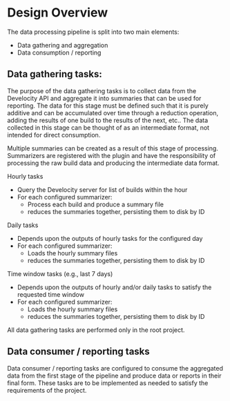 # Design Overview

The data processing pipeline is split into two main elements:
- Data gathering and aggregation
- Data consumption / reporting

## Data gathering tasks:

The purpose of the data gathering tasks is to collect data from the Develocity API and
aggregate it into summaries that can be used for reporting.  The data for this stage must be
defined such that it is purely additive and can be accumulated over time through a reduction
operation, adding the  results of one build to the results of the next, etc..
The data collected in this stage can be thought of as an intermediate format, not intended for
direct consumption.

Multiple summaries can be created as a result of this stage of processing.  Summarizers are
registered with the plugin and have the responsibility of processing the raw build data
and producing the intermediate data format.

Hourly tasks
- Query the Develocity server for list of builds within the hour
- For each configured summarizer:
    - Process each build and produce a summary file
    - reduces the summaries together, persisting them to disk by ID

Daily tasks
- Depends upon the outputs of hourly tasks for the configured day
- For each configured summarizer:
    - Loads the hourly summary files
    - reduces the summaries together, persisting them to disk by ID

Time window tasks (e.g., last 7 days)
- Depends upon the outputs of hourly and/or daily tasks to satisfy the requested time window
- For each configured summarizer:
    - Loads the hourly summary files
    - reduces the summaries together, persisting them to disk by ID

All data gathering tasks are performed only in the root project.

## Data consumer / reporting tasks

Data consumer / reporting tasks are configured to consume the aggregated data from the first
stage of the pipeline and produce data or reports in their final form.  These tasks are
to be implemented as needed to satisfy the requirements of the project.
